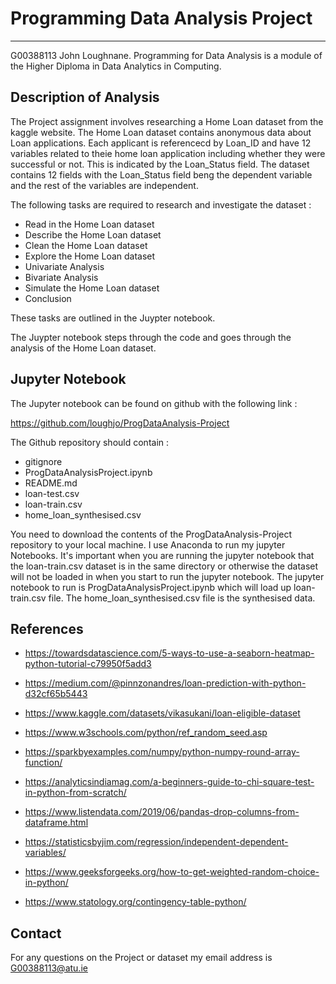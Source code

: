 # Programming Data Analysis Project 

***

G00388113 John Loughnane. Programming for Data Analysis is a module of the Higher Diploma in Data Analytics in Computing.

## Description of Analysis 
The Project assignment involves researching a Home Loan dataset from the kaggle website. 
The Home Loan dataset contains anonymous data about Loan applications. Each applicant is referencecd by Loan_ID and have 12 variables
related to theie home loan application including whether they were successful or not. This is indicated by the Loan_Status field.
The dataset contains 12 fields with the Loan_Status field beng the dependent variable and the rest of the variables are independent.


The following tasks are required to research and investigate the dataset :

* Read in the Home Loan dataset
* Describe the Home Loan dataset
* Clean the Home Loan dataset
* Explore the Home Loan dataset
* Univariate Analysis
* Bivariate Analysis
* Simulate the Home Loan dataset
* Conclusion

These tasks are outlined in the Juypter notebook.

The Juypter notebook steps through the code and goes through the analysis of the Home Loan dataset.


## Jupyter Notebook
The Jupyter notebook can be found on github with the following link :

https://github.com/loughjo/ProgDataAnalysis-Project

The Github repository should contain :

* gitignore
* ProgDataAnalysisProject.ipynb
* README.md
* loan-test.csv
* loan-train.csv
* home_loan_synthesised.csv

You need to download the contents of the ProgDataAnalysis-Project repository to your local machine.
I use Anaconda to run my jupyter Notebooks. It's important when you are running the jupyter notebook that 
the loan-train.csv dataset is in the same directory or otherwise the dataset will not be loaded in when you 
start to run the jupyter notebook.
The jupyter notebook to run is ProgDataAnalysisProject.ipynb which will load up loan-train.csv file.
The home_loan_synthesised.csv file is the synthesised data.

## References

- https://towardsdatascience.com/5-ways-to-use-a-seaborn-heatmap-python-tutorial-c79950f5add3

- https://medium.com/@pinnzonandres/loan-prediction-with-python-d32cf65b5443

- https://www.kaggle.com/datasets/vikasukani/loan-eligible-dataset

- https://www.w3schools.com/python/ref_random_seed.asp

- https://sparkbyexamples.com/numpy/python-numpy-round-array-function/

- https://analyticsindiamag.com/a-beginners-guide-to-chi-square-test-in-python-from-scratch/

- https://www.listendata.com/2019/06/pandas-drop-columns-from-dataframe.html

- https://statisticsbyjim.com/regression/independent-dependent-variables/

- https://www.geeksforgeeks.org/how-to-get-weighted-random-choice-in-python/

- https://www.statology.org/contingency-table-python/

## Contact
For any questions on the Project or dataset my email address is G00388113@atu.ie